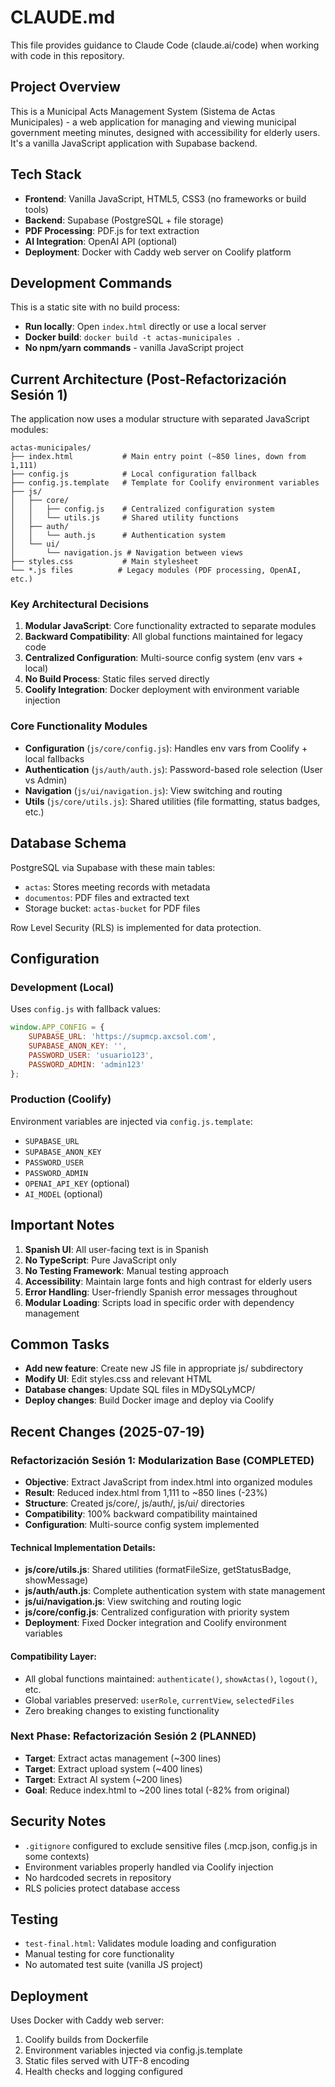 # CLAUDE.md

This file provides guidance to Claude Code (claude.ai/code) when working with code in this repository.

## Project Overview

This is a Municipal Acts Management System (Sistema de Actas Municipales) - a web application for managing and viewing municipal government meeting minutes, designed with accessibility for elderly users. It's a vanilla JavaScript application with Supabase backend.

## Tech Stack

- **Frontend**: Vanilla JavaScript, HTML5, CSS3 (no frameworks or build tools)
- **Backend**: Supabase (PostgreSQL + file storage)
- **PDF Processing**: PDF.js for text extraction
- **AI Integration**: OpenAI API (optional)
- **Deployment**: Docker with Caddy web server on Coolify platform

## Development Commands

This is a static site with no build process:
- **Run locally**: Open `index.html` directly or use a local server
- **Docker build**: `docker build -t actas-municipales .`
- **No npm/yarn commands** - vanilla JavaScript project

## Current Architecture (Post-Refactorización Sesión 1)

The application now uses a modular structure with separated JavaScript modules:

```
actas-municipales/
├── index.html           # Main entry point (~850 lines, down from 1,111)
├── config.js            # Local configuration fallback
├── config.js.template   # Template for Coolify environment variables
├── js/
│   ├── core/
│   │   ├── config.js    # Centralized configuration system
│   │   └── utils.js     # Shared utility functions
│   ├── auth/
│   │   └── auth.js      # Authentication system
│   └── ui/
│       └── navigation.js # Navigation between views
├── styles.css           # Main stylesheet
└── *.js files          # Legacy modules (PDF processing, OpenAI, etc.)
```

### Key Architectural Decisions

1. **Modular JavaScript**: Core functionality extracted to separate modules
2. **Backward Compatibility**: All global functions maintained for legacy code
3. **Centralized Configuration**: Multi-source config system (env vars + local)
4. **No Build Process**: Static files served directly
5. **Coolify Integration**: Docker deployment with environment variable injection

### Core Functionality Modules

- **Configuration** (`js/core/config.js`): Handles env vars from Coolify + local fallbacks
- **Authentication** (`js/auth/auth.js`): Password-based role selection (User vs Admin)
- **Navigation** (`js/ui/navigation.js`): View switching and routing
- **Utils** (`js/core/utils.js`): Shared utilities (file formatting, status badges, etc.)

## Database Schema

PostgreSQL via Supabase with these main tables:
- `actas`: Stores meeting records with metadata
- `documentos`: PDF files and extracted text
- Storage bucket: `actas-bucket` for PDF files

Row Level Security (RLS) is implemented for data protection.

## Configuration

### Development (Local)
Uses `config.js` with fallback values:
```javascript
window.APP_CONFIG = {
    SUPABASE_URL: 'https://supmcp.axcsol.com',
    SUPABASE_ANON_KEY: '',
    PASSWORD_USER: 'usuario123',
    PASSWORD_ADMIN: 'admin123'
};
```

### Production (Coolify)
Environment variables are injected via `config.js.template`:
- `SUPABASE_URL`
- `SUPABASE_ANON_KEY`
- `PASSWORD_USER`
- `PASSWORD_ADMIN`
- `OPENAI_API_KEY` (optional)
- `AI_MODEL` (optional)

## Important Notes

1. **Spanish UI**: All user-facing text is in Spanish
2. **No TypeScript**: Pure JavaScript only
3. **No Testing Framework**: Manual testing approach
4. **Accessibility**: Maintain large fonts and high contrast for elderly users
5. **Error Handling**: User-friendly Spanish error messages throughout
6. **Modular Loading**: Scripts load in specific order with dependency management

## Common Tasks

- **Add new feature**: Create new JS file in appropriate js/ subdirectory
- **Modify UI**: Edit styles.css and relevant HTML
- **Database changes**: Update SQL files in MDySQLyMCP/
- **Deploy changes**: Build Docker image and deploy via Coolify

## Recent Changes (2025-07-19)

### Refactorización Sesión 1: Modularization Base (COMPLETED)
- **Objective**: Extract JavaScript from index.html into organized modules
- **Result**: Reduced index.html from 1,111 to ~850 lines (-23%)
- **Structure**: Created js/core/, js/auth/, js/ui/ directories
- **Compatibility**: 100% backward compatibility maintained
- **Configuration**: Multi-source config system implemented

#### Technical Implementation Details:
- **js/core/utils.js**: Shared utilities (formatFileSize, getStatusBadge, showMessage)
- **js/auth/auth.js**: Complete authentication system with state management
- **js/ui/navigation.js**: View switching and routing logic
- **js/core/config.js**: Centralized configuration with priority system
- **Deployment**: Fixed Docker integration and Coolify environment variables

#### Compatibility Layer:
- All global functions maintained: `authenticate()`, `showActas()`, `logout()`, etc.
- Global variables preserved: `userRole`, `currentView`, `selectedFiles`
- Zero breaking changes to existing functionality

### Next Phase: Refactorización Sesión 2 (PLANNED)
- **Target**: Extract actas management (~300 lines)
- **Target**: Extract upload system (~400 lines)  
- **Target**: Extract AI system (~200 lines)
- **Goal**: Reduce index.html to ~200 lines total (-82% from original)

## Security Notes

- `.gitignore` configured to exclude sensitive files (.mcp.json, config.js in some contexts)
- Environment variables properly handled via Coolify injection
- No hardcoded secrets in repository
- RLS policies protect database access

## Testing

- `test-final.html`: Validates module loading and configuration
- Manual testing for core functionality
- No automated test suite (vanilla JS project)

## Deployment

Uses Docker with Caddy web server:
1. Coolify builds from Dockerfile
2. Environment variables injected via config.js.template
3. Static files served with UTF-8 encoding
4. Health checks and logging configured